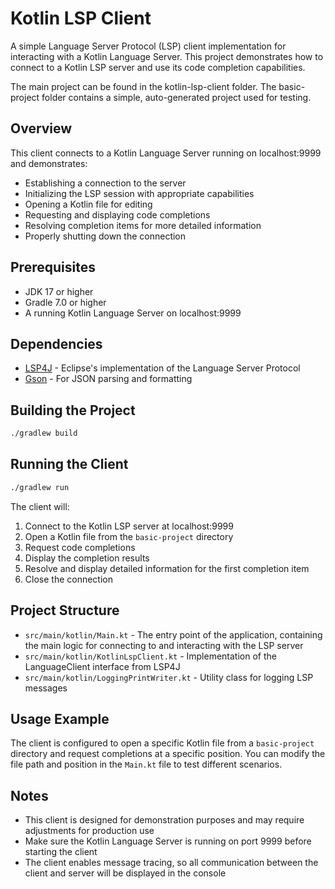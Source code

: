 # Kotlin LSP Client

A simple Language Server Protocol (LSP) client implementation for interacting with a Kotlin Language Server. This project demonstrates how to connect to a Kotlin LSP server and use its code completion capabilities.

The main project can be found in the kotlin-lsp-client folder. The basic-project folder contains a simple, auto-generated project used for testing.

## Overview

This client connects to a Kotlin Language Server running on localhost:9999 and demonstrates:
- Establishing a connection to the server
- Initializing the LSP session with appropriate capabilities
- Opening a Kotlin file for editing
- Requesting and displaying code completions
- Resolving completion items for more detailed information
- Properly shutting down the connection

## Prerequisites

- JDK 17 or higher
- Gradle 7.0 or higher
- A running Kotlin Language Server on localhost:9999

## Dependencies

- [LSP4J](https://github.com/eclipse/lsp4j) - Eclipse's implementation of the Language Server Protocol
- [Gson](https://github.com/google/gson) - For JSON parsing and formatting

## Building the Project

```bash
./gradlew build
```

## Running the Client

```bash
./gradlew run
```

The client will:
1. Connect to the Kotlin LSP server at localhost:9999
2. Open a Kotlin file from the `basic-project` directory
3. Request code completions
4. Display the completion results
5. Resolve and display detailed information for the first completion item
6. Close the connection

## Project Structure

- `src/main/kotlin/Main.kt` - The entry point of the application, containing the main logic for connecting to and interacting with the LSP server
- `src/main/kotlin/KotlinLspClient.kt` - Implementation of the LanguageClient interface from LSP4J
- `src/main/kotlin/LoggingPrintWriter.kt` - Utility class for logging LSP messages

## Usage Example

The client is configured to open a specific Kotlin file from a `basic-project` directory and request completions at a specific position. You can modify the file path and position in the `Main.kt` file to test different scenarios.

## Notes

- This client is designed for demonstration purposes and may require adjustments for production use
- Make sure the Kotlin Language Server is running on port 9999 before starting the client
- The client enables message tracing, so all communication between the client and server will be displayed in the console
